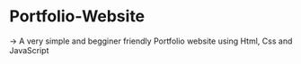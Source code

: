 # Portfolio-Website
-> A very simple and begginer friendly Portfolio website using Html, Css and JavaScript
